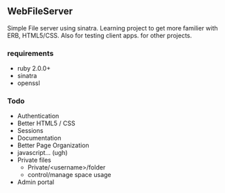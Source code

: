## WebFileServer

Simple File server using sinatra. Learning project to get more familier with ERB, HTML5/CSS. Also for testing client apps. for other projects.

### requirements
* ruby 2.0.0+
* sinatra
* openssl

### Todo
* Authentication 
* Better HTML5 / CSS
* Sessions
* Documentation
* Better Page Organization
* javascript... (ugh)
* Private files 
	* Private/\<username\>/folder
	* control/manage space usage
* Admin portal
